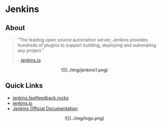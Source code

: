 # Jenkins

## About
> "The leading open source automation server, Jenkins provides hundreds of plugins to support building, deploying and automating any project."
>
> \- [jenkins.io](https://jenkins.io/)

<center>
  ![](../img/jenkins1.png)
</center>

## Quick Links
 - [jenkins.fastfeedback.rocks](http://jenkins.fastfeedback.rocks)
 - [jenkins.io](https://jenkins.io/)
 - [Jenkins Official Documentation](https://jenkins.io/doc)

<center id="footer">
  ![](../img/logo.png)
</center>
